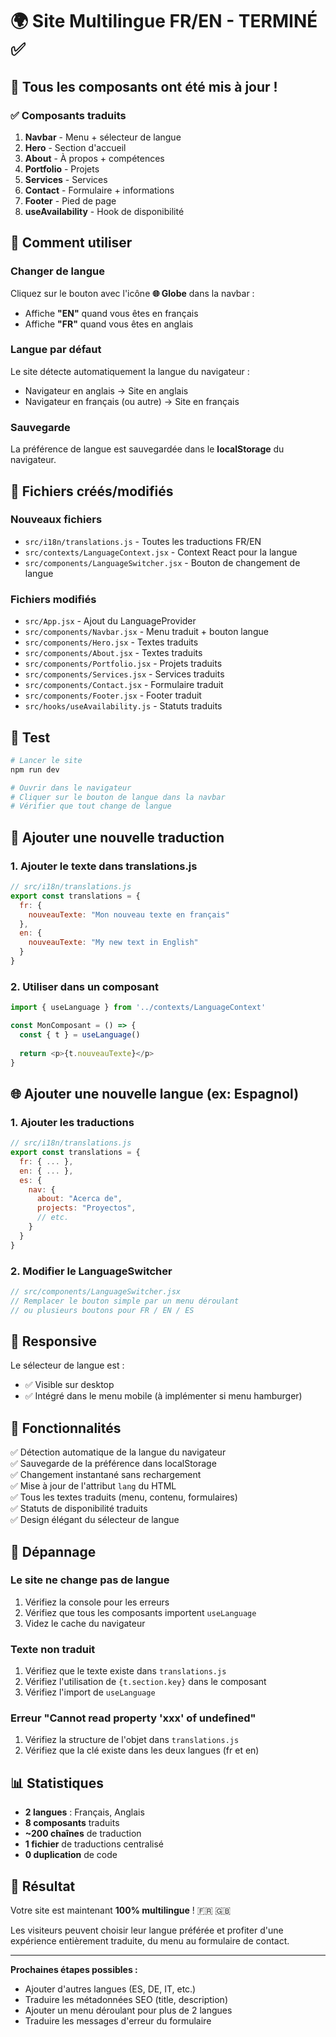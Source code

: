 # 🌍 Site Multilingue FR/EN - TERMINÉ ✅

## 🎉 Tous les composants ont été mis à jour !

### ✅ Composants traduits
1. **Navbar** - Menu + sélecteur de langue
2. **Hero** - Section d'accueil
3. **About** - À propos + compétences
4. **Portfolio** - Projets
5. **Services** - Services
6. **Contact** - Formulaire + informations
7. **Footer** - Pied de page
8. **useAvailability** - Hook de disponibilité

## 🎨 Comment utiliser

### Changer de langue
Cliquez sur le bouton avec l'icône **🌐 Globe** dans la navbar :
- Affiche **"EN"** quand vous êtes en français
- Affiche **"FR"** quand vous êtes en anglais

### Langue par défaut
Le site détecte automatiquement la langue du navigateur :
- Navigateur en anglais → Site en anglais
- Navigateur en français (ou autre) → Site en français

### Sauvegarde
La préférence de langue est sauvegardée dans le **localStorage** du navigateur.

## 📝 Fichiers créés/modifiés

### Nouveaux fichiers
- `src/i18n/translations.js` - Toutes les traductions FR/EN
- `src/contexts/LanguageContext.jsx` - Context React pour la langue
- `src/components/LanguageSwitcher.jsx` - Bouton de changement de langue

### Fichiers modifiés
- `src/App.jsx` - Ajout du LanguageProvider
- `src/components/Navbar.jsx` - Menu traduit + bouton langue
- `src/components/Hero.jsx` - Textes traduits
- `src/components/About.jsx` - Textes traduits
- `src/components/Portfolio.jsx` - Projets traduits
- `src/components/Services.jsx` - Services traduits
- `src/components/Contact.jsx` - Formulaire traduit
- `src/components/Footer.jsx` - Footer traduit
- `src/hooks/useAvailability.js` - Statuts traduits

## 🚀 Test

```bash
# Lancer le site
npm run dev

# Ouvrir dans le navigateur
# Cliquer sur le bouton de langue dans la navbar
# Vérifier que tout change de langue
```

## 🔧 Ajouter une nouvelle traduction

### 1. Ajouter le texte dans translations.js

```javascript
// src/i18n/translations.js
export const translations = {
  fr: {
    nouveauTexte: "Mon nouveau texte en français"
  },
  en: {
    nouveauTexte: "My new text in English"
  }
}
```

### 2. Utiliser dans un composant

```javascript
import { useLanguage } from '../contexts/LanguageContext'

const MonComposant = () => {
  const { t } = useLanguage()
  
  return <p>{t.nouveauTexte}</p>
}
```

## 🌐 Ajouter une nouvelle langue (ex: Espagnol)

### 1. Ajouter les traductions

```javascript
// src/i18n/translations.js
export const translations = {
  fr: { ... },
  en: { ... },
  es: {
    nav: {
      about: "Acerca de",
      projects: "Proyectos",
      // etc.
    }
  }
}
```

### 2. Modifier le LanguageSwitcher

```javascript
// src/components/LanguageSwitcher.jsx
// Remplacer le bouton simple par un menu déroulant
// ou plusieurs boutons pour FR / EN / ES
```

## 📱 Responsive

Le sélecteur de langue est :
- ✅ Visible sur desktop
- ✅ Intégré dans le menu mobile (à implémenter si menu hamburger)

## 🎯 Fonctionnalités

✅ Détection automatique de la langue du navigateur  
✅ Sauvegarde de la préférence dans localStorage  
✅ Changement instantané sans rechargement  
✅ Mise à jour de l'attribut `lang` du HTML  
✅ Tous les textes traduits (menu, contenu, formulaires)  
✅ Statuts de disponibilité traduits  
✅ Design élégant du sélecteur de langue

## 🐛 Dépannage

### Le site ne change pas de langue
1. Vérifiez la console pour les erreurs
2. Vérifiez que tous les composants importent `useLanguage`
3. Videz le cache du navigateur

### Texte non traduit
1. Vérifiez que le texte existe dans `translations.js`
2. Vérifiez l'utilisation de `{t.section.key}` dans le composant
3. Vérifiez l'import de `useLanguage`

### Erreur "Cannot read property 'xxx' of undefined"
1. Vérifiez la structure de l'objet dans `translations.js`
2. Vérifiez que la clé existe dans les deux langues (fr et en)

## 📊 Statistiques

- **2 langues** : Français, Anglais
- **8 composants** traduits
- **~200 chaînes** de traduction
- **1 fichier** de traductions centralisé
- **0 duplication** de code

## 🎉 Résultat

Votre site est maintenant **100% multilingue** ! 🇫🇷 🇬🇧

Les visiteurs peuvent choisir leur langue préférée et profiter d'une expérience entièrement traduite, du menu au formulaire de contact.

---

**Prochaines étapes possibles :**
- Ajouter d'autres langues (ES, DE, IT, etc.)
- Traduire les métadonnées SEO (title, description)
- Ajouter un menu déroulant pour plus de 2 langues
- Traduire les messages d'erreur du formulaire
